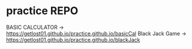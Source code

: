 # practice REPO
BASIC CALCULATOR -> https://getlost01.github.io/practice.github.io/basicCal
Black Jack Game  -> https://getlost01.github.io/practice.github.io/blackJack
